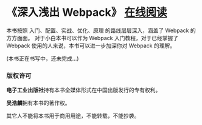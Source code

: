 # 《深入浅出 Webpack》 [在线阅读](http://webpack.wuhaolin.cn)
本书按照 入门、配置、实战、优化、原理 的路线层层深入，涵盖了 Webpack 的方方面面。
对于小白本书可以作为 Webpack 入门教程，对于已经掌握了 Webpack 使用的人来说，本书可以进一步加深你对 Webpack 的理解。

(本书正在书写中，还未完成...)

### 版权许可
**电子工业出版社**持有本书全媒体形式在中国出版发行的专有权利。

**吴浩麟**拥有本书的著作权。

其它人不能将本书用于商用用途，不能转载，不能抄袭。
